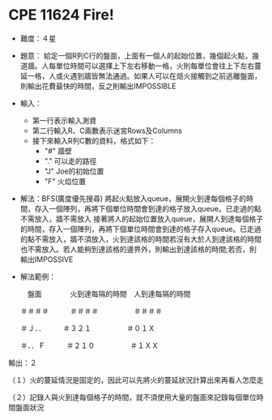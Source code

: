 # CPE 11624 Fire!
+ 難度：４星
+ 題意：
    給定一個R列C行的盤面，上面有一個人的起始位置，幾個起火點，幾道牆。人每單位時間可以選擇上下左右移動一格，火則每單位會往上下左右蔓延一格，人或火遇到牆皆無法通過。如果人可以在焙火接觸到之前逃離盤面，則輸出花費最快的時間，反之則輸出IMPOSSIBLE
+ 輸入：
    + 第一行表示輸入測資
    + 第二行輸入R、C兩數表示迷宮Rows及Columns
    + 接下來輸入R列C數的資料，格式如下：
        + "#" 牆壁
        + "." 可以走的路徑
        + "J" Joe的初始位置
        + "F" 火焰位置

+ 解法：BFS(廣度優先搜尋)
    將起火點放入queue，展開火到達每個格子的時間，存入一個陣列，再將下個單位時間會到達的格子放入queue。已走過的點不需放入，牆不需放入
    接著將人的起始位置放入queue，展開人到達每個格子的時間，存入一個陣列，再將下個單位時間會到達的格子存入queue。已走過的點不需放入，牆不須放入，火到達該格的時間若沒有大於人到達該格的時間也不需放入。若人能夠到達該格的邊界外，則輸出到達該格的時間;若否，則輸出IMPOSSIVE

+ 解法範例：

    　盤面　　　　火到達每隔的時間　人到達每隔的時間

    ＃＃＃＃　　　＃＃＃＃　　　　　＃＃＃＃

    ＃Ｊ．．　　　＃３２１　　　　　＃０１Ｘ

    ＃．．Ｆ　　　＃２１０　　　　　＃１ＸＸ

輸出：２

（１）火的蔓延情況是固定的，因此可以先將火的蔓延狀況計算出來再看人怎麼走

（２）記錄人與火到達每個格子的時間，就不須使用大量的盤面來記錄每個單位時間盤面狀況


